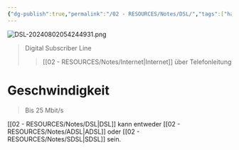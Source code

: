 ```yaml
---
{"dg-publish":true,"permalink":"/02 - RESOURCES/Notes/DSL/","tags":["hardware","netzwerk"],"noteIcon":"","updated":"2024-08-02T14:06:41.432+02:00"}
---
```


![DSL-20240802054244931.png](/img/user/02%20-%20RESOURCES/Files/IMG/DSL-20240802054244931.png)
>Digital Subscriber Line
>>[[02 - RESOURCES/Notes/Internet\|Internet]] über Telefonleitung

# Geschwindigkeit
>Bis 25 Mbit/s

[[02 - RESOURCES/Notes/DSL\|DSL]] kann entweder [[02 - RESOURCES/Notes/ADSL\|ADSL]] oder [[02 - RESOURCES/Notes/SDSL\|SDSL]] sein.

